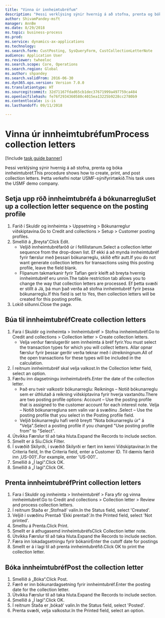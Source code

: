 ```yaml
--- 
title: "Vinna úr innheimtubréfum"
description: "Þessi verklýsing sýnir hvernig á að stofna, prenta og bóka innheimtubréf."
author: ShivamPandey-msft
manager: AnnBe
ms.date: 8/29/2018
ms.topic: business-process
ms.prod: 
ms.service: dynamics-ax-applications
ms.technology: 
ms.search.form: CustPosting, SysQueryForm, CustCollectionLetterNote
audience: Application User
ms.reviewer: twheeloc
ms.search.scope: Core, Operations
ms.search.region: Global
ms.author: shpandey
ms.search.validFrom: 2016-06-30
ms.dyn365.ops.version: Version 7.0.0
ms.translationtype: HT
ms.sourcegitcommit: 32d71167fdad65cb1dec37671999a497759ca484
ms.openlocfilehash: fe76f2934360580c4015ea13225b9228cc2780b9
ms.contentlocale: is-is
ms.lasthandoff: 09/11/2018

---
```

# <a name="process-collection-letters"></a><span data-ttu-id="c6e28-103">Vinna úr innheimtubréfum</span><span class="sxs-lookup"><span data-stu-id="c6e28-103">Process collection letters</span></span>

[!include [task guide banner](../../includes/task-guide-banner.md)]

<span data-ttu-id="c6e28-104">Þessi verklýsing sýnir hvernig á að stofna, prenta og bóka innheimtubréf.</span><span class="sxs-lookup"><span data-stu-id="c6e28-104">This procedure shows how to create, print, and post collection letters.</span></span> <span data-ttu-id="c6e28-105">Þetta verkefni notar USMF-sýnifyrirtækið.</span><span class="sxs-lookup"><span data-stu-id="c6e28-105">This task uses the USMF demo company.</span></span>


## <a name="set-up-a-collection-letter-sequence-on-the-posting-profile"></a><span data-ttu-id="c6e28-106">Setja upp röð innheimtubréfa á bókunarreglu</span><span class="sxs-lookup"><span data-stu-id="c6e28-106">Set up a collection letter sequence on the posting profile</span></span>
1. <span data-ttu-id="c6e28-107">Farið í Skuldir og innheimta > Uppsetning > Bókunarreglur viðskiptavina.</span><span class="sxs-lookup"><span data-stu-id="c6e28-107">Go to Credit and collections > Setup > Customer posting profiles.</span></span>
2. <span data-ttu-id="c6e28-108">Smellið á „Breyta“.</span><span class="sxs-lookup"><span data-stu-id="c6e28-108">Click Edit.</span></span>
    * <span data-ttu-id="c6e28-109">Veljið innheimtubréfaröð úr í fellilistanum.</span><span class="sxs-lookup"><span data-stu-id="c6e28-109">Select a collection letter sequence from the drop-down list.</span></span> <span data-ttu-id="c6e28-110">Ef ekki á að mynda innheimtubréf fyrir færslur með þessari bókunarreglu, skilið eftir autt.</span><span class="sxs-lookup"><span data-stu-id="c6e28-110">If you do not want generate collection letters for transactions using this posting profile, leave the field blank.</span></span>  
    * <span data-ttu-id="c6e28-111">Flipanum takmarkanir fyrir Taflan gerir kleift að breyta hvernig innheimtubréf eru unnin.</span><span class="sxs-lookup"><span data-stu-id="c6e28-111">The table restriction tab allows you to change the way that collection letters are processed.</span></span> <span data-ttu-id="c6e28-112">Ef þetta svæði er stillt á Já, þá mun það verða að stofna innheimtubréf fyrir þessa bókunarreglu.</span><span class="sxs-lookup"><span data-stu-id="c6e28-112">If this field is set to Yes, then collection letters will be created for this posting profile.</span></span>  
3. <span data-ttu-id="c6e28-113">Lokið síðunni.</span><span class="sxs-lookup"><span data-stu-id="c6e28-113">Close the page.</span></span>

## <a name="create-collection-letters"></a><span data-ttu-id="c6e28-114">Búa til innheimtubréf</span><span class="sxs-lookup"><span data-stu-id="c6e28-114">Create collection letters</span></span>
1. <span data-ttu-id="c6e28-115">Fara í Skuldir og innheimta > Innheimtubréf > Stofna innheimtubréf.</span><span class="sxs-lookup"><span data-stu-id="c6e28-115">Go to Credit and collections > Collection letter > Create collection letters.</span></span>
    * <span data-ttu-id="c6e28-116">Velja verður færslugerðir sem innheimta á bréf fyrir.</span><span class="sxs-lookup"><span data-stu-id="c6e28-116">You must select the transaction types for which you will collect letters.</span></span> <span data-ttu-id="c6e28-117">Allar opnar færslur fyrir þessar gerðir verða teknar með í útreikningnum.</span><span class="sxs-lookup"><span data-stu-id="c6e28-117">All of the open transactions for these types will be included in the calculation.</span></span>  
2. <span data-ttu-id="c6e28-118">Í reitnum innheimtubréf skal velja valkost.</span><span class="sxs-lookup"><span data-stu-id="c6e28-118">In the Collection letter field, select an option.</span></span>
3. <span data-ttu-id="c6e28-119">Færðu inn dagsetningu innheimtubréfs.</span><span class="sxs-lookup"><span data-stu-id="c6e28-119">Enter the date of the collection letter.</span></span>
    * <span data-ttu-id="c6e28-120">Það eru tveir valkostir bókunarreglu: Reiknings – Notið bókunarreglu sem er úthlutað á reikning viðskiptavina fyrir hverja vaxtanótu.</span><span class="sxs-lookup"><span data-stu-id="c6e28-120">There are two posting profile options:   Account – Use the posting profile that is assigned to the customer account for each interest note.</span></span>   <span data-ttu-id="c6e28-121">Velja – Notið bókunarregluna sem valin var á svæðinu .</span><span class="sxs-lookup"><span data-stu-id="c6e28-121">Select – Use the posting profile that you select in the Posting profile field.</span></span>  
    * <span data-ttu-id="c6e28-122">Veljið bókunarreglu hafi verið breytt "Nota bókunarreglu úr" á "Velja".</span><span class="sxs-lookup"><span data-stu-id="c6e28-122">Select a posting profile if you changed "Use posting profile from" to "Select".</span></span>  
4. <span data-ttu-id="c6e28-123">Útvíkka Færslur til að taka hluta.</span><span class="sxs-lookup"><span data-stu-id="c6e28-123">Expand the Records to include section.</span></span>
5. <span data-ttu-id="c6e28-124">Smellt er á Síu.</span><span class="sxs-lookup"><span data-stu-id="c6e28-124">Click Filter.</span></span>
6. <span data-ttu-id="c6e28-125">Í svæðið Skilyrði, í svæðið Skilyrði er fært inn kenni Viðskiptavinar.</span><span class="sxs-lookup"><span data-stu-id="c6e28-125">In the Criteria field, In the Criteria field, enter a Customer ID.</span></span> <span data-ttu-id="c6e28-126">Til dæmis færið inn ‚US-001‘..</span><span class="sxs-lookup"><span data-stu-id="c6e28-126">For example, enter 'US-001'..</span></span>
7. <span data-ttu-id="c6e28-127">Smellið á „Í lagi“.</span><span class="sxs-lookup"><span data-stu-id="c6e28-127">Click OK.</span></span>
8. <span data-ttu-id="c6e28-128">Smellið á „Í lagi“.</span><span class="sxs-lookup"><span data-stu-id="c6e28-128">Click OK.</span></span>

## <a name="print-collection-letters"></a><span data-ttu-id="c6e28-129">Prenta innheimtubréf</span><span class="sxs-lookup"><span data-stu-id="c6e28-129">Print collection letters</span></span>
1. <span data-ttu-id="c6e28-130">Fara í Skuldir og innheimta > Innheimtubréf > Fara yfir og vinna innheimtubréf.</span><span class="sxs-lookup"><span data-stu-id="c6e28-130">Go to Credit and collections > Collection letter > Review and process collection letters.</span></span>
2. <span data-ttu-id="c6e28-131">Í reitnum Staða er ‚Stofnað' valin.</span><span class="sxs-lookup"><span data-stu-id="c6e28-131">In the Status field, select 'Created'.</span></span>
3. <span data-ttu-id="c6e28-132">Veljið í svæðinu Prentað 'Ekki prentað'.</span><span class="sxs-lookup"><span data-stu-id="c6e28-132">In the Printed field, select 'Not printed'.</span></span>
4. <span data-ttu-id="c6e28-133">Smelltu á Prenta.</span><span class="sxs-lookup"><span data-stu-id="c6e28-133">Click Print.</span></span>
5. <span data-ttu-id="c6e28-134">Smellt er á athugasemd innheimtubréfs</span><span class="sxs-lookup"><span data-stu-id="c6e28-134">Click Collection letter note.</span></span>
6. <span data-ttu-id="c6e28-135">Útvíkka Færslur til að taka hluta.</span><span class="sxs-lookup"><span data-stu-id="c6e28-135">Expand the Records to include section.</span></span>
7. <span data-ttu-id="c6e28-136">Færa inn lokadagsetningu fyrir bókanir</span><span class="sxs-lookup"><span data-stu-id="c6e28-136">Enter the cutoff date for postings</span></span>
8. <span data-ttu-id="c6e28-137">Smellt er á í lagi til að prenta innheimtubréfið.</span><span class="sxs-lookup"><span data-stu-id="c6e28-137">Click OK to print the collection letter.</span></span>

## <a name="post-the-collection-letter"></a><span data-ttu-id="c6e28-138">Bóka innheimtubréf</span><span class="sxs-lookup"><span data-stu-id="c6e28-138">Post the collection letter</span></span>
1. <span data-ttu-id="c6e28-139">Smellið á „Bóka“.</span><span class="sxs-lookup"><span data-stu-id="c6e28-139">Click Post.</span></span>
2. <span data-ttu-id="c6e28-140">Færð er inn bókunardagsetning fyrir innheimtubréf.</span><span class="sxs-lookup"><span data-stu-id="c6e28-140">Enter the posting date for the collection letter.</span></span>
3. <span data-ttu-id="c6e28-141">Útvíkka Færslur til að taka hluta.</span><span class="sxs-lookup"><span data-stu-id="c6e28-141">Expand the Records to include section.</span></span>
4. <span data-ttu-id="c6e28-142">Smellið á „Í lagi“.</span><span class="sxs-lookup"><span data-stu-id="c6e28-142">Click OK.</span></span>
5. <span data-ttu-id="c6e28-143">Í reitnum Staða er ‚bókað' valin.</span><span class="sxs-lookup"><span data-stu-id="c6e28-143">In the Status field, select 'Posted'.</span></span>
6. <span data-ttu-id="c6e28-144">Prenta svæði, velja valkostur.</span><span class="sxs-lookup"><span data-stu-id="c6e28-144">In the Printed field, select an option.</span></span>


